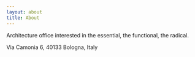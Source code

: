 ```yaml
---
layout: about
title: About
---
```

Architecture office interested in the essential, the functional, the radical.

Via Camonia 6, 
40133 Bologna, Italy
 
